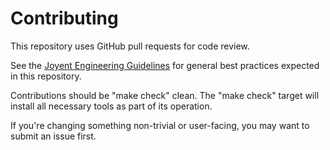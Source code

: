 # Contributing

This repository uses GitHub pull requests for code review.

See the [Joyent Engineering
Guidelines](https://github.com/joyent/eng/blob/master/docs/index.md) for general
best practices expected in this repository.

Contributions should be "make check" clean.  The "make check" target will
install all necessary tools as part of its operation.

If you're changing something non-trivial or user-facing, you may want to submit
an issue first.

